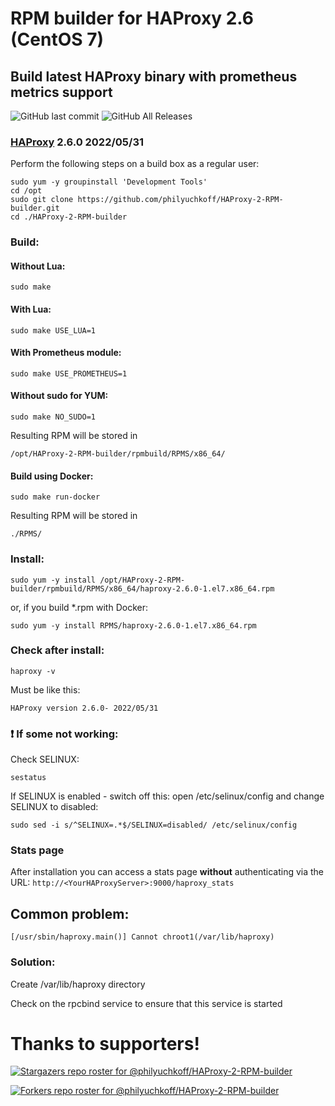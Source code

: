 # RPM builder for HAProxy 2.6 (CentOS 7)
## Build latest HAProxy binary with prometheus metrics support

![GitHub last commit](https://img.shields.io/github/last-commit/philyuchkoff/HAProxy-2-RPM-builder?style=for-the-badge)
![GitHub All Releases](https://img.shields.io/github/downloads/philyuchkoff/HAProxy-2-RPM-builder/total?style=for-the-badge)


### [HAProxy](http://www.haproxy.org/) 2.6.0 2022/05/31

Perform the following steps on a build box as a regular user:


    sudo yum -y groupinstall 'Development Tools'
    cd /opt
    sudo git clone https://github.com/philyuchkoff/HAProxy-2-RPM-builder.git
    cd ./HAProxy-2-RPM-builder

### Build:

#### Without Lua:

    sudo make
    
#### With Lua:

    sudo make USE_LUA=1

#### With Prometheus module:

    sudo make USE_PROMETHEUS=1

#### Without sudo for YUM:

    sudo make NO_SUDO=1

Resulting RPM will be stored in 

    /opt/HAProxy-2-RPM-builder/rpmbuild/RPMS/x86_64/

#### Build using Docker:

    sudo make run-docker

Resulting RPM will be stored in 

    ./RPMS/


### Install:

    sudo yum -y install /opt/HAProxy-2-RPM-builder/rpmbuild/RPMS/x86_64/haproxy-2.6.0-1.el7.x86_64.rpm

or, if you build *.rpm with Docker:

    sudo yum -y install RPMS/haproxy-2.6.0-1.el7.x86_64.rpm 
    

### Check after install:

    haproxy -v

Must be like this:

    HAProxy version 2.6.0- 2022/05/31
    

### :exclamation: If some not working:

Check SELINUX:

    sestatus

If SELINUX is enabled  - switch off this: open /etc/selinux/config and change SELINUX to disabled:

    sudo sed -i s/^SELINUX=.*$/SELINUX=disabled/ /etc/selinux/config

### Stats page

After installation you can access a stats page **without** authenticating via the URL: `http://<YourHAProxyServer>:9000/haproxy_stats`



## Common problem:
    [/usr/sbin/haproxy.main()] Cannot chroot1(/var/lib/haproxy)  

### Solution:
Create /var/lib/haproxy directory

Check on the rpcbind service to ensure that this service is started 

# Thanks to supporters!
[![Stargazers repo roster for @philyuchkoff/HAProxy-2-RPM-builder](https://reporoster.com/stars/notext/philyuchkoff/HAProxy-2-RPM-builder)](https://github.com/philyuchkoff/HAProxy-2-RPM-builder/stargazers)

[![Forkers repo roster for @philyuchkoff/HAProxy-2-RPM-builder](https://reporoster.com/forks/notext/philyuchkoff/HAProxy-2-RPM-builder)](https://github.com/philyuchkoff/HAProxy-2-RPM-builder/network/members)
